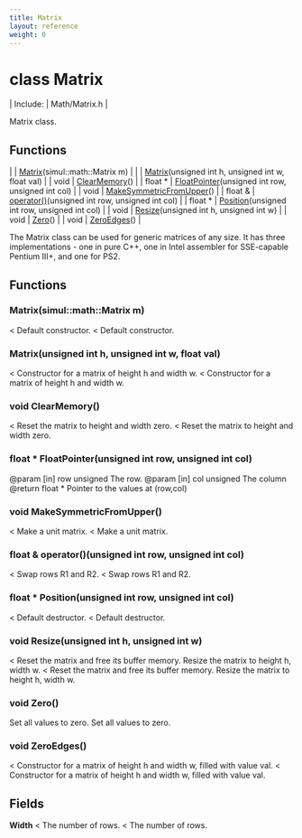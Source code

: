 ```yaml
---
title: Matrix
layout: reference
weight: 0
---
```

class Matrix
===

| Include: | Math/Matrix.h |

 Matrix class.<br>


Functions
---

|  | [Matrix](#Matrix)(simul::math::Matrix m) |
|  | [Matrix](#Matrix)(unsigned int h, unsigned int w, float val) |
| void | [ClearMemory](#ClearMemory)() |
| float * | [FloatPointer](#FloatPointer)(unsigned int row, unsigned int col) |
| void | [MakeSymmetricFromUpper](#MakeSymmetricFromUpper)() |
| float  & | [operator()](#operator())(unsigned int row, unsigned int col) |
| float * | [Position](#Position)(unsigned int row, unsigned int col) |
| void | [Resize](#Resize)(unsigned int h, unsigned int w) |
| void | [Zero](#Zero)() |
| void | [ZeroEdges](#ZeroEdges)() |

The Matrix class can be used for generic matrices of any size. It
has three implementations - one in pure C++, one in Intel assembler for
SSE-capable Pentium III+, and one for PS2.
  


Functions
---

### <a name="Matrix"/> Matrix(simul::math::Matrix m)
< Default constructor.
< Default constructor.

### <a name="Matrix"/> Matrix(unsigned int h, unsigned int w, float val)
< Constructor for a matrix of height h and width w.
< Constructor for a matrix of height h and width w.

### <a name="ClearMemory"/>void ClearMemory()
< Reset the matrix to height and width zero.
< Reset the matrix to height and width zero.

### <a name="FloatPointer"/>float * FloatPointer(unsigned int row, unsigned int col)
@param [in]       row unsigned     The row.
@param [in]       col unsigned     The column
@return float * Pointer to the values at (row,col)

### <a name="MakeSymmetricFromUpper"/>void MakeSymmetricFromUpper()
< Make a unit matrix.
< Make a unit matrix.

### <a name="operator()"/>float  & operator()(unsigned int row, unsigned int col)
< Swap rows R1 and R2.
< Swap rows R1 and R2.

### <a name="Position"/>float * Position(unsigned int row, unsigned int col)
< Default destructor.
< Default destructor.

### <a name="Resize"/>void Resize(unsigned int h, unsigned int w)
< Reset the matrix and free its buffer memory.
Resize the matrix to height h, width w.
< Reset the matrix and free its buffer memory.
Resize the matrix to height h, width w.

### <a name="Zero"/>void Zero()
Set all values to zero.
Set all values to zero.

### <a name="ZeroEdges"/>void ZeroEdges()
< Constructor for a matrix of height h and width w, filled with value val.
< Constructor for a matrix of height h and width w, filled with value val.

Fields
---

**Width** < The number of rows. < The number of rows.
